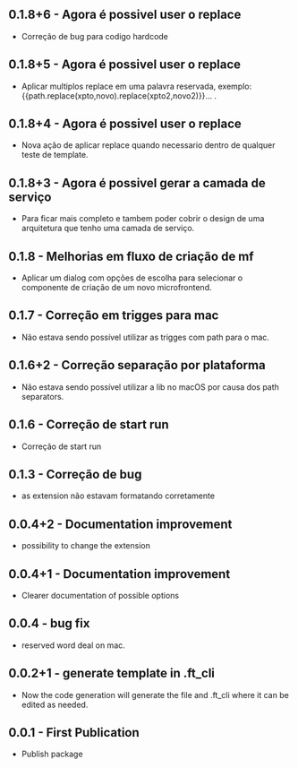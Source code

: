 ## 0.1.8+6 - Agora é possivel user o replace
- Correção de bug para codigo hardcode

## 0.1.8+5 - Agora é possivel user o replace
- Aplicar multiplos replace em uma palavra reservada, exemplo:
{{path.replace(xpto,novo).replace(xpto2,novo2)}}... .

## 0.1.8+4 - Agora é possivel user o replace
- Nova ação de aplicar replace quando necessario dentro de qualquer teste de template.

## 0.1.8+3 - Agora é possivel gerar a camada de serviço
- Para ficar mais completo e tambem poder cobrir o design de uma arquitetura que tenho uma camada de serviço.

## 0.1.8 - Melhorias em fluxo de criação de mf
- Aplicar um dialog com opções de escolha para selecionar o componente de criação de um novo microfrontend.

## 0.1.7 - Correção em trigges para mac
- Não estava sendo possível utilizar as trigges com path para o mac.

## 0.1.6+2 - Correção separação por plataforma
- Não estava sendo possível utilizar a lib no macOS por causa dos path separators.

## 0.1.6 - Correção de start run
- Correção de start run

## 0.1.3 - Correção de bug
- as extension não estavam formatando corretamente

## 0.0.4+2 - Documentation improvement
- possibility to change the extension

## 0.0.4+1 - Documentation improvement
- Clearer documentation of possible options

## 0.0.4 - bug fix
- reserved word deal on mac.

## 0.0.2+1 - generate template in .ft_cli
-   Now the code generation will generate the file and .ft_cli where it can be edited as needed.

## 0.0.1 - First Publication
- Publish package 
